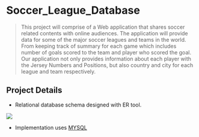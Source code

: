 # Soccer_League_Database
> This project will comprise of a Web application that shares soccer related contents with online audiences. The application will provide data for some of the major soccer leagues and teams in the world. From keeping track of summary for each game which includes number of goals scored to the team and player who scored the goal. Our application not only provides information about each player with the Jersey Numbers and Positions, but also country and city for each league and team respectively. 


## Project Details
* Relational database schema designed with ER tool. 
<b>
<img src="https://rawgit.com/drewfidizzle/Soccer-League-Database/master/screenshots/ER_diagram.png" />
</b>

* Implementation uses [MYSQL](https://www.mysql.com/)

